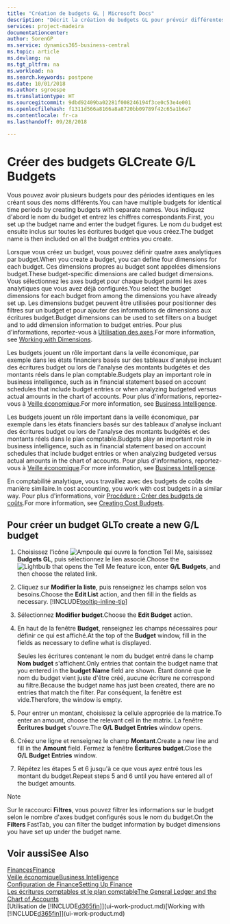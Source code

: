 ```yaml
---
title: "Création de budgets GL | Microsoft Docs"
description: "Décrit la création de budgets GL pour prévoir différentes activités financières et affecter des dimensions à des fins de veille économique."
services: project-madeira
documentationcenter: 
author: SorenGP
ms.service: dynamics365-business-central
ms.topic: article
ms.devlang: na
ms.tgt_pltfrm: na
ms.workload: na
ms.search.keywords: postpone
ms.date: 10/01/2018
ms.author: sgroespe
ms.translationtype: HT
ms.sourcegitcommit: 9dbd92409ba02281f008246194f3ce0c53e4e001
ms.openlocfilehash: f1311d566a8166a8a8720bb09789f42c65a1b6e7
ms.contentlocale: fr-ca
ms.lasthandoff: 09/28/2018

---
```

# <a name="create-gl-budgets"></a><span data-ttu-id="61ecc-103">Créer des budgets GL</span><span class="sxs-lookup"><span data-stu-id="61ecc-103">Create G/L Budgets</span></span>
<span data-ttu-id="61ecc-104">Vous pouvez avoir plusieurs budgets pour des périodes identiques en les créant sous des noms différents.</span><span class="sxs-lookup"><span data-stu-id="61ecc-104">You can have multiple budgets for identical time periods by creating budgets with separate names.</span></span> <span data-ttu-id="61ecc-105">Vous indiquez d'abord le nom du budget et entrez les chiffres correspondants.</span><span class="sxs-lookup"><span data-stu-id="61ecc-105">First, you set up the budget name and enter the budget figures.</span></span> <span data-ttu-id="61ecc-106">Le nom du budget est ensuite inclus sur toutes les écritures budget que vous créez.</span><span class="sxs-lookup"><span data-stu-id="61ecc-106">The budget name is then included on all the budget entries you create.</span></span>  

 <span data-ttu-id="61ecc-107">Lorsque vous créez un budget, vous pouvez définir quatre axes analytiques par budget.</span><span class="sxs-lookup"><span data-stu-id="61ecc-107">When you create a budget, you can define four dimensions for each budget.</span></span> <span data-ttu-id="61ecc-108">Ces dimensions propres au budget sont appelées dimensions budget.</span><span class="sxs-lookup"><span data-stu-id="61ecc-108">These budget-specific dimensions are called budget dimensions.</span></span> <span data-ttu-id="61ecc-109">Vous sélectionnez les axes budget pour chaque budget parmi les axes analytiques que vous avez déjà configurés.</span><span class="sxs-lookup"><span data-stu-id="61ecc-109">You select the budget dimensions for each budget from among the dimensions you have already set up.</span></span> <span data-ttu-id="61ecc-110">Les dimensions budget peuvent être utilisées pour positionner des filtres sur un budget et pour ajouter des informations de dimensions aux écritures budget.</span><span class="sxs-lookup"><span data-stu-id="61ecc-110">Budget dimensions can be used to set filters on a budget and to add dimension information to budget entries.</span></span> <span data-ttu-id="61ecc-111">Pour plus d'informations, reportez-vous à [Utilisation des axes](finance-dimensions.md).</span><span class="sxs-lookup"><span data-stu-id="61ecc-111">For more information, see [Working with Dimensions](finance-dimensions.md).</span></span>

 <span data-ttu-id="61ecc-112">Les budgets jouent un rôle important dans la veille économique, par exemple dans les états financiers basés sur des tableaux d'analyse incluant des écritures budget ou lors de l'analyse des montants budgétés et des montants réels dans le plan comptable.</span><span class="sxs-lookup"><span data-stu-id="61ecc-112">Budgets play an important role in business intelligence, such as in financial statement based on account schedules that include budget entries or when analyzing budgeted versus actual amounts in the chart of accounts.</span></span> <span data-ttu-id="61ecc-113">Pour plus d'informations, reportez-vous à [Veille économique](bi.md).</span><span class="sxs-lookup"><span data-stu-id="61ecc-113">For more information, see [Business Intelligence](bi.md).</span></span>

 <span data-ttu-id="61ecc-114">Les budgets jouent un rôle important dans la veille économique, par exemple dans les états financiers basés sur des tableaux d'analyse incluant des écritures budget ou lors de l'analyse des montants budgétés et des montants réels dans le plan comptable.</span><span class="sxs-lookup"><span data-stu-id="61ecc-114">Budgets play an important role in business intelligence, such as in financial statement based on account schedules that include budget entries or when analyzing budgeted versus actual amounts in the chart of accounts.</span></span> <span data-ttu-id="61ecc-115">Pour plus d'informations, reportez-vous à [Veille économique](bi.md).</span><span class="sxs-lookup"><span data-stu-id="61ecc-115">For more information, see [Business Intelligence](bi.md).</span></span>

<span data-ttu-id="61ecc-116">En comptabilité analytique, vous travaillez avec des budgets de coûts de manière similaire.</span><span class="sxs-lookup"><span data-stu-id="61ecc-116">In cost accounting, you work with cost budgets in a similar way.</span></span> <span data-ttu-id="61ecc-117">Pour plus d'informations, voir [Procédure : Créer des budgets de coûts](finance-create-cost-budgets.md).</span><span class="sxs-lookup"><span data-stu-id="61ecc-117">For more information, see [Creating Cost Budgets](finance-create-cost-budgets.md).</span></span>    

## <a name="to-create-a-new-gl-budget"></a><span data-ttu-id="61ecc-118">Pour créer un budget GL</span><span class="sxs-lookup"><span data-stu-id="61ecc-118">To create a new G/L budget</span></span>  
1. <span data-ttu-id="61ecc-119">Choisissez l'icône ![Ampoule qui ouvre la fonction Tell Me](media/ui-search/search_small.png "Dites-moi ce que vous voulez faire"), saisissez **Budgets GL**, puis sélectionnez le lien associé.</span><span class="sxs-lookup"><span data-stu-id="61ecc-119">Choose the ![Lightbulb that opens the Tell Me feature](media/ui-search/search_small.png "Tell me what you want to do") icon, enter **G/L Budgets**, and then choose the related link.</span></span>  
2. <span data-ttu-id="61ecc-120">Cliquez sur **Modifier la liste**, puis renseignez les champs selon vos besoins.</span><span class="sxs-lookup"><span data-stu-id="61ecc-120">Choose the **Edit List** action, and then fill in the fields as necessary.</span></span> [!INCLUDE[tooltip-inline-tip](includes/tooltip-inline-tip_md.md)]  
3. <span data-ttu-id="61ecc-121">Sélectionnez **Modifier budget**.</span><span class="sxs-lookup"><span data-stu-id="61ecc-121">Choose the **Edit Budget** action.</span></span>
4. <span data-ttu-id="61ecc-122">En haut de la fenêtre **Budget**, renseignez les champs nécessaires pour définir ce qui est affiché.</span><span class="sxs-lookup"><span data-stu-id="61ecc-122">At the top of the **Budget** window, fill in the fields as necessary to define what is displayed.</span></span>  

    <span data-ttu-id="61ecc-123">Seules les écritures contenant le nom du budget entré dans le champ **Nom budget** s'affichent.</span><span class="sxs-lookup"><span data-stu-id="61ecc-123">Only entries that contain the budget name that you entered in the **budget Name** field are shown.</span></span> <span data-ttu-id="61ecc-124">Étant donné que le nom du budget vient juste d'être créé, aucune écriture ne correspond au filtre.</span><span class="sxs-lookup"><span data-stu-id="61ecc-124">Because the budget name has just been created, there are no entries that match the filter.</span></span> <span data-ttu-id="61ecc-125">Par conséquent, la fenêtre est vide.</span><span class="sxs-lookup"><span data-stu-id="61ecc-125">Therefore, the window is empty.</span></span>  
5. <span data-ttu-id="61ecc-126">Pour entrer un montant, choisissez la cellule appropriée de la matrice.</span><span class="sxs-lookup"><span data-stu-id="61ecc-126">To enter an amount, choose the relevant cell in the matrix.</span></span> <span data-ttu-id="61ecc-127">La fenêtre **Écritures budget** s'ouvre.</span><span class="sxs-lookup"><span data-stu-id="61ecc-127">The **G/L Budget Entries** window opens.</span></span>  
6. <span data-ttu-id="61ecc-128">Créez une ligne et renseignez le champ **Montant**.</span><span class="sxs-lookup"><span data-stu-id="61ecc-128">Create a new line and fill in the **Amount** field.</span></span> <span data-ttu-id="61ecc-129">Fermez la fenêtre **Écritures budget**.</span><span class="sxs-lookup"><span data-stu-id="61ecc-129">Close the **G/L Budget Entries** window.</span></span>  
7. <span data-ttu-id="61ecc-130">Répétez les étapes 5 et 6 jusqu'à ce que vous ayez entré tous les montant du budget.</span><span class="sxs-lookup"><span data-stu-id="61ecc-130">Repeat steps 5 and 6 until you have entered all of the budget amounts.</span></span>  

> [!NOTE]  
>  <span data-ttu-id="61ecc-131">Sur le raccourci **Filtres**, vous pouvez filtrer les informations sur le budget selon le nombre d'axes budget configurés sous le nom du budget.</span><span class="sxs-lookup"><span data-stu-id="61ecc-131">On the **Filters** FastTab, you can filter the budget information by budget dimensions you have set up under the budget name.</span></span>   

## <a name="see-also"></a><span data-ttu-id="61ecc-132">Voir aussi</span><span class="sxs-lookup"><span data-stu-id="61ecc-132">See Also</span></span>
[<span data-ttu-id="61ecc-133">Finances</span><span class="sxs-lookup"><span data-stu-id="61ecc-133">Finance</span></span>](finance.md)  
[<span data-ttu-id="61ecc-134">Veille économique</span><span class="sxs-lookup"><span data-stu-id="61ecc-134">Business Intelligence</span></span>](bi.md)  
[<span data-ttu-id="61ecc-135">Configuration de Finance</span><span class="sxs-lookup"><span data-stu-id="61ecc-135">Setting Up Finance</span></span>](finance-setup-finance.md)  
[<span data-ttu-id="61ecc-136">Les écritures comptables et le plan comptable</span><span class="sxs-lookup"><span data-stu-id="61ecc-136">The General Ledger and the Chart of Accounts</span></span>](finance-general-ledger.md)  
<span data-ttu-id="61ecc-137">[Utilisation de [!INCLUDE[d365fin](includes/d365fin_md.md)]](ui-work-product.md)</span><span class="sxs-lookup"><span data-stu-id="61ecc-137">[Working with [!INCLUDE[d365fin](includes/d365fin_md.md)]](ui-work-product.md)</span></span>  

